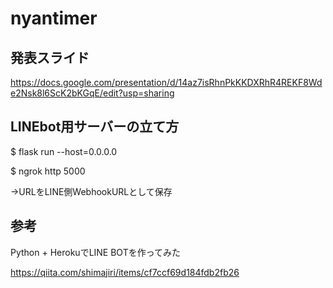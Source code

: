 # nyantimer

## 発表スライド
https://docs.google.com/presentation/d/14az7isRhnPkKKDXRhR4REKF8Wde2Nsk8l6ScK2bKGqE/edit?usp=sharing

## LINEbot用サーバーの立て方

$ flask run --host=0.0.0.0

$ ngrok http 5000

->URLをLINE側WebhookURLとして保存


## 参考

Python + HerokuでLINE BOTを作ってみた

https://qiita.com/shimajiri/items/cf7ccf69d184fdb2fb26
